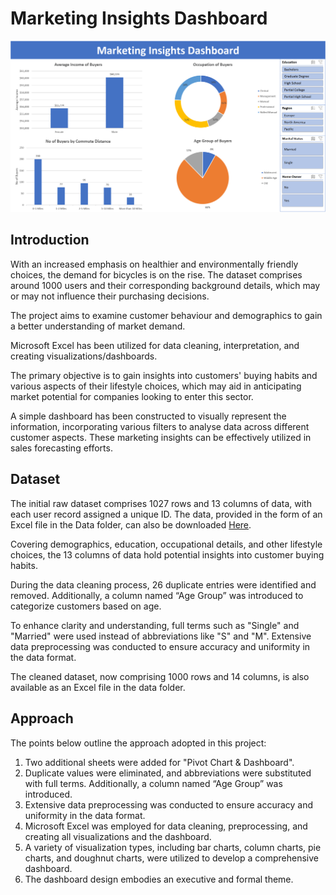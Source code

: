# Marketing Insights Dashboard

![](https://github.com/imran-basha-s/Marketing_Insights_Dashboard-Excel/blob/main/Marketing_Insights_dashboard.png)

## Introduction

With an increased emphasis on healthier and environmentally friendly choices, the demand for bicycles is on the rise. The dataset comprises around 1000 users and their corresponding background details, which may or may not influence their purchasing decisions.

The project aims to examine customer behaviour and demographics to gain a better understanding of market demand. 

Microsoft Excel has been utilized for data cleaning, interpretation, and creating visualizations/dashboards.

The primary objective is to gain insights into customers' buying habits and various aspects of their lifestyle choices, which may aid in anticipating market potential for companies looking to enter this sector.

A simple dashboard has been constructed to visually represent the information, incorporating various filters to analyse data across different customer aspects. These marketing insights can be effectively utilized in sales forecasting efforts.


## Dataset

The initial raw dataset comprises 1027 rows and 13 columns of data, with each user record assigned a unique ID. The data, provided in the form of an Excel file in the Data folder, can also be downloaded [Here](https://www.kaggle.com/datasets/heeraldedhia/bike-buyers).

Covering demographics, education, occupational details, and other lifestyle choices, the 13 columns of data hold potential insights into customer buying habits.

During the data cleaning process, 26 duplicate entries were identified and removed. Additionally, a column named “Age Group” was introduced to categorize customers based on age. 

To enhance clarity and understanding, full terms such as "Single" and "Married" were used instead of abbreviations like "S" and "M". Extensive data preprocessing was conducted to ensure accuracy and uniformity in the data format. 

The cleaned dataset, now comprising 1000 rows and 14 columns, is also available as an Excel file in the data folder.


## Approach

The points below outline the approach adopted in this project:

1.	Two additional sheets were added for "Pivot Chart & Dashboard".<br>
2.	Duplicate values were eliminated, and abbreviations were substituted with full terms. Additionally, a column named “Age Group” was introduced.<br>
3.	Extensive data preprocessing was conducted to ensure accuracy and uniformity in the data format.<br>
4.	Microsoft Excel was employed for data cleaning, preprocessing, and creating all visualizations and the dashboard.<br>
5.	A variety of visualization types, including bar charts, column charts, pie charts, and doughnut charts, were utilized to develop a comprehensive dashboard.<br>
6.	The dashboard design embodies an executive and formal theme.<br>



